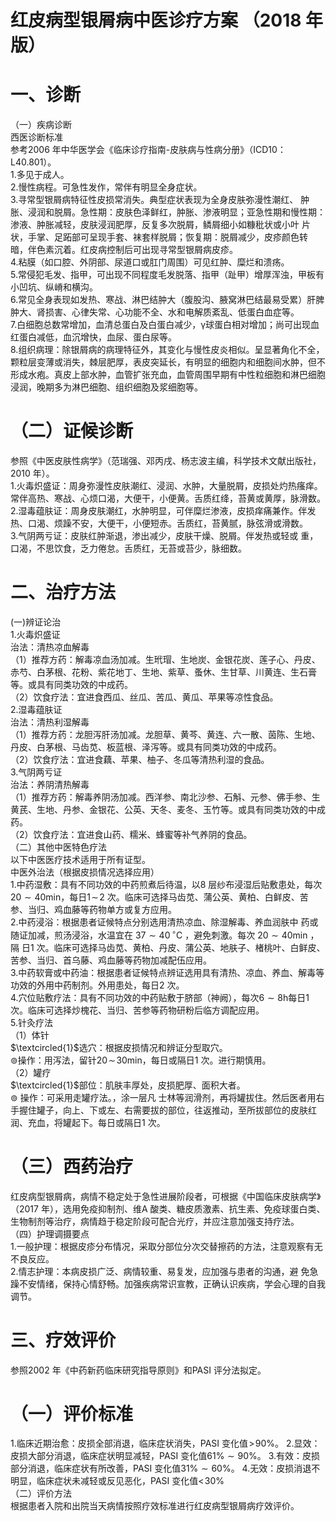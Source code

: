 # 红皮病型银屑病中医诊疗方案 （2018 年版）  
# 一、诊断  
（一）疾病诊断  
西医诊断标准  
参考2006 年中华医学会《临床诊疗指南-皮肤病与性病分册》（ICD10：L40.801）。  
1.多见于成人。  
2.慢性病程。可急性发作，常伴有明显全身症状。  
3.寻常型银屑病特征性皮损常消失。典型症状表现为全身皮肤弥漫性潮红、 肿胀、浸润和脱屑。急性期：皮肤色泽鲜红，肿胀、渗液明显；亚急性期和慢性期：渗液、肿胀减轻，皮肤浸润肥厚，反复多次脱屑，鳞屑细小如糠秕状或小叶 片状，手掌、足跖部可呈现手套、袜套样脱屑；恢复期：脱屑减少，皮疹颜色转 暗，伴色素沉着。红皮病控制后可出现寻常型银屑病皮疹。  
4.粘膜（如口腔、外阴部、尿道口或肛门周围）可见红肿、糜烂和溃疡。  
5.常侵犯毛发、指甲，可出现不同程度毛发脱落、指甲（趾甲）增厚浑浊，甲板有小凹坑、纵嵴和横沟。  
6.常见全身表现如发热、寒战、淋巴结肿大（腹股沟、腋窝淋巴结最易受累）肝脾肿大、肾损害、心律失常、心功能不全、水和电解质紊乱、低蛋白血症等。  
7.白细胞总数常增加，血清总蛋白及白蛋白减少，$\upgamma$球蛋白相对增加；尚可出现血红蛋白减低，血沉增快，血尿、蛋白尿等。  
8.组织病理：除银屑病的病理特征外，其变化与慢性皮炎相似。呈显著角化不全，颗粒层变薄或消失，棘层肥厚，表皮突延长，有明显的细胞内和细胞间水肿，但不形成水疱。真皮上部水肿，血管扩张充血，血管周围早期有中性粒细胞和淋巴细胞浸润，晚期多为淋巴细胞、组织细胞及浆细胞等。  
# （二）证候诊断  
参照《中医皮肤性病学》（范瑞强、邓丙戌、杨志波主编，科学技术文献出版社，2010 年）。  
1.火毒炽盛证：周身弥漫性皮肤潮红、浸润、水肿，大量脱屑，皮损处灼热瘙痒。常伴高热、寒战、心烦口渴，大便干，小便黄。舌质红绛，苔黄或黄厚，脉滑数。  
2.湿毒蕴肤证：周身皮肤潮红，水肿明显，可伴糜烂渗液，皮损痒痛兼作。伴发热、口渴、烦躁不安，大便干，小便短赤。舌质红，苔黄腻，脉弦滑或滑数。  
3.气阴两亏证：皮肤红肿渐退，渗出减少，皮肤干燥、脱屑。伴发热或轻或 重，口渴，不思饮食，乏力倦怠。舌质红，无苔或苔少，脉细数。  
# 二、治疗方法  
(一)辨证论治  
1.火毒炽盛证  
治法：清热凉血解毒  
（1）推荐方药：解毒凉血汤加减。生玳瑁、生地炭、金银花炭、莲子心、丹皮、赤芍、白茅根、花粉、紫花地丁、生地、紫草、蚤休、生甘草、川黄连、生石膏等。或具有同类功效的中成药。  
（2）饮食疗法：宜进食西瓜、丝瓜、苦瓜、黄瓜、苹果等凉性食品。  
2.湿毒蕴肤证  
治法：清热利湿解毒  
（1）推荐方药：龙胆泻肝汤加减。龙胆草、黄芩、黄连、六一散、茵陈、生地、丹皮、白茅根、马齿苋、板蓝根、泽泻等。或具有同类功效的中成药。  
（2）饮食疗法：宜进食藕、苹果、柚子、冬瓜等清热利湿的食品。  
3.气阴两亏证  
治法：养阴清热解毒  
（1）推荐方药：解毒养阴汤加减。西洋参、南北沙参、石斛、元参、佛手参、生黄芪、生地、丹参、金银花、公英、天冬、麦冬、玉竹等。或具有同类功效的中成药。  
（2）饮食疗法：宜进食山药、糯米、蜂蜜等补气养阴的食品。  
（二）其他中医特色疗法  
以下中医医疗技术适用于所有证型。  
中医外治法（根据皮损情况选择应用）  
1.中药湿敷：具有不同功效的中药煎煮后待温，以8 层纱布浸湿后贴敷患处，每次$20{\sim}40\mathrm{min}$，每日$1\!\sim\!2$ 次。临床可选择马齿苋、蒲公英、黄柏、白鲜皮、苦参、当归、鸡血藤等药物单方或复方应用。  
2.中药浸浴：根据患者证候特点分别选用清热凉血、除湿解毒、养血润肤中 药或随证加减，煎汤浸浴，水温宜在 $37{\sim}40\,^{\circ}\mathrm{C}$ ，避免刺激。每次 $20{\sim}40\mathrm{min}$ ，隔 日1 次。临床可选择马齿苋、黄柏、丹皮、蒲公英、地肤子、楮桃叶、白鲜皮、苦参、当归、首乌藤、鸡血藤等药物加减配伍应用。  
3.中药软膏或中药油：根据患者证候特点辨证选用具有清热、凉血、养血、解毒等功效的外用中药制剂。外用患处，每日2 次。  
4.穴位贴敷疗法：具有不同功效的中药贴敷于脐部（神阙），每次$6{\sim}8\mathrm{h}$每日1 次。临床可选择炒槐花、当归、苦参等药物研粉后临方调配应用。  
5.针灸疗法  
（1）体针  
$\textcircled{1}$选穴：根据皮损情况和辨证分型取穴。  
$\circledcirc$操作：用泻法，留针$20\!\sim\!30\mathrm{min}$，每日或隔日1 次。进行期慎用。  
（2）罐疗  
$\textcircled{1}$部位：肌肤丰厚处，皮损肥厚、面积大者。  
$\circledcirc$ 操作：可采用走罐疗法。，涂一层凡 士林等润滑剂，再将罐拔住。然后医者用右手握住罐子，向上、下或左、右需要拔的部位，往返推动，至所拔部位的皮肤红润、充血，将罐起下。每日或隔日1 次。  
# （三）西药治疗  
红皮病型银屑病，病情不稳定处于急性进展阶段者，可根据《中国临床皮肤病学》（2017 年），选用免疫抑制剂、维A 酸类、糖皮质激素、抗生素、免疫球蛋白类、生物制剂等治疗，病情趋于稳定阶段可配合光疗，并应注意加强支持疗法。  
（四）护理调摄要点  
1.一般护理：根据皮疹分布情况，采取分部位分次交替擦药的方法，注意观察有无不良反应。  
2.情志护理：本病皮损广泛、病情较重、易复发，应加强与患者的沟通，避 免急躁不安情绪，保持心情舒畅。加强疾病常识宣教，正确认识疾病，学会心理的自我调节。  
# 三、疗效评价  
参照2002 年《中药新药临床研究指导原则》和PASI 评分法拟定。  
# （一）评价标准  
1.临床近期治愈：皮损全部消退，临床症状消失，PASI 变化值$\!>\!90\%$。 2.显效：皮损大部分消退，临床症状明显减轻，PASI 变化值$61\%{\sim}90\%$。 3.有效：皮损部分消退，临床症状有所改善，PASI 变化值$31\%{\sim}60\%$。 4.无效：皮损消退不明显，临床症状未减轻或反见恶化，PASI 变化值$<\!30\%$  
（二）评价方法  
根据患者入院和出院当天病情按照疗效标准进行红皮病型银屑病疗效评价。  
